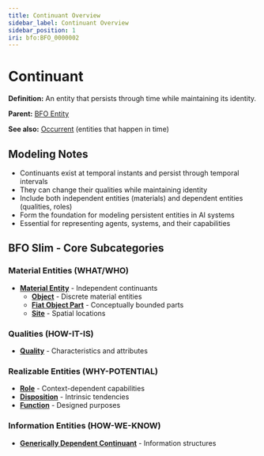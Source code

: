 ```yaml
---
title: Continuant Overview
sidebar_label: Continuant Overview
sidebar_position: 1
iri: bfo:BFO_0000002
---
```


# Continuant

**Definition:** An entity that persists through time while maintaining its identity.

**Parent:** [BFO Entity](/bfo)

**See also:** [Occurrent](/bfo/occurrent) (entities that happen in time)

## Modeling Notes

- Continuants exist at temporal instants and persist through temporal intervals
- They can change their qualities while maintaining identity
- Include both independent entities (materials) and dependent entities (qualities, roles)
- Form the foundation for modeling persistent entities in AI systems
- Essential for representing agents, systems, and their capabilities

## BFO Slim - Core Subcategories

### Material Entities (WHAT/WHO)
- **[Material Entity](/bfo/continuant/MaterialEntity)** - Independent continuants
  - **[Object](/bfo/continuant/Object)** - Discrete material entities
  - **[Fiat Object Part](/bfo/continuant/FiatObjectPart)** - Conceptually bounded parts
  - **[Site](/bfo/continuant/Site)** - Spatial locations

### Qualities (HOW-IT-IS)
- **[Quality](/bfo/continuant/Quality)** - Characteristics and attributes

### Realizable Entities (WHY-POTENTIAL)
- **[Role](/bfo/continuant/Role)** - Context-dependent capabilities
- **[Disposition](/bfo/continuant/Disposition)** - Intrinsic tendencies
- **[Function](/bfo/continuant/Function)** - Designed purposes

### Information Entities (HOW-WE-KNOW)
- **[Generically Dependent Continuant](/bfo/continuant/GenericallyDependentContinuant)** - Information structures

